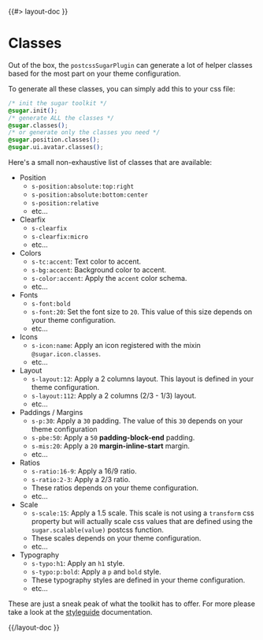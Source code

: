 <!--
/**
 * @name            Classes
 * @namespace       doc.css
 * @type            Markdown
 * @platform        md
 * @status          stable
 * @menu            Documentation / CSS           /doc/css/classes
 *
 * @since           2.0.0
 * @author    Olivier Bossel <olivier.bossel@gmail.com> (https://olivierbossel.com)
 */
-->

{{#> layout-doc }}

# Classes

Out of the box, the `postcssSugarPlugin` can generate a lot of helper classes based for the most part on your theme configuration.

To generate all these classes, you can simply add this to your css file:

```css
/* init the sugar toolkit */
@sugar.init();
/* generate ALL the classes */
@sugar.classes();
/* or generate only the classes you need */
@sugar.position.classes(); 
@sugar.ui.avatar.classes();
```

Here's a small non-exhaustive list of classes that are available:

-   Position
    -   `s-position:absolute:top:right`
    -   `s-position:absolute:bottom:center`
    -   `s-position:relative`
    -   etc...
-   Clearfix
    -   `s-clearfix`
    -   `s-clearfix:micro`
    -   etc...
-   Colors
    -   `s-tc:accent`: Text color to accent.
    -   `s-bg:accent`: Background color to accent.
    -   `s-color:accent`: Apply the `accent` color schema.
    -   etc...
-   Fonts
    -   `s-font:bold`
    -   `s-font:20`: Set the font size to `20`. This value of this size depends on your theme configuration.
    -   etc...
-   Icons
    -   `s-icon:name`: Apply an icon registered with the mixin `@sugar.icon.classes`.
    -   etc...
-   Layout
    -   `s-layout:12`: Apply a 2 columns layout. This layout is defined in your theme configuration.
    -   `s-layout:112`: Apply a 2 columns (2/3 - 1/3) layout.
    -   etc...
-   Paddings / Margins
    -   `s-p:30`: Apply a `30` padding. The value of this `30` depends on your theme configuration
    -   `s-pbe:50`: Apply a `50` **padding-block-end** padding.
    -   `s-mis:20`: Apply a `20` **margin-inline-start** margin.
    -   etc...
-   Ratios
    -   `s-ratio:16-9`: Apply a 16/9 ratio.
    -   `s-ratio:2-3`: Apply a 2/3 ratio.
    -   These ratios depends on your theme configuration.
    -   etc...
-   Scale
    -   `s-scale:15`: Apply a 1.5 scale. This scale is not using a `transform` css property but will actually scale css values that are defined using the `sugar.scalable(value)` postcss function.
    -   These scales depends on your theme configuration.
    -   etc...
-   Typography
    -   `s-typo:h1`: Apply an `h1` style.
    -   `s-typo:p:bold`: Apply a `p` and `bold` style.
    -   These typography styles are defined in your theme configuration.
    -   etc...

These are just a sneak peak of what the toolkit has to offer. For more please take a look at the [styleguide](/styleguide) documentation.

{{/layout-doc }}
